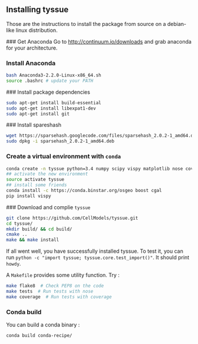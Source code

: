 ## Installing tyssue

Those are the instructions to install the package from source on a debian-like linux distribution.

### Get Anaconda
Go to http://continuum.io/downloads and grab anaconda for your architecture.

### Install Anaconda

```bash
bash Anaconda3-2.2.0-Linux-x86_64.sh
source .bashrc # update your PATH
```

### Install package dependencies

```bash
sudo apt-get install build-essential
sudo apt-get install libexpat1-dev
sudo apt-get install git
```

### Install spareshash

```bash
wget https://sparsehash.googlecode.com/files/sparsehash_2.0.2-1_amd64.deb
sudo dpkg -i sparsehash_2.0.2-1_amd64.deb
```

### Create a virtual environment with `conda`

```bash
conda create -n tyssue python=3.4 numpy scipy vispy matplotlib nose coverage
## activate the new environment
source activate tyssue
## install some friends
conda install -c https://conda.binstar.org/osgeo boost cgal
pip install vispy
```

### Download and complie `tyssue`

```bash
git clone https://github.com/CellModels/tyssue.git
cd tyssue/
mkdir build/ && cd build/
cmake ..
make && make install
```

If all went well, you have successfully installed tyssue. To test it, you can run `python -c "import tyssue; tyssue.core.test_import()"`. It should print `howdy`.

A `Makefile` provides some utility function. Try :

```sh
make flake8  # Check PEP8 on the code
make tests  # Run tests with nose
make coverage  # Run tests with coverage
```

### Conda build

You can build a conda binary :

```sh
conda build conda-recipe/
```
